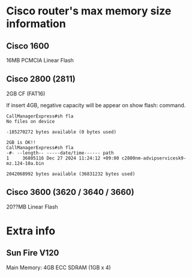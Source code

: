 # Cisco router's max memory size information

## Cisco 1600
16MB PCMCIA Linear Flash

## Cisco 2800 (2811)
2GB CF (FAT16)

If insert 4GB, negative capacity will be appear on show flash: command.
```
CallManagerExpress#sh fla
No files on device

-185270272 bytes available (0 bytes used)

2GB is OK!!
CallManagerExpress#sh fla
-#- --length-- -----date/time------ path
1     36805116 Dec 27 2024 11:24:12 +09:00 c2800nm-advipservicesk9-mz.124-10a.bin

2042068992 bytes available (36831232 bytes used)
```

## Cisco 3600 (3620 / 3640 / 3660)
20??MB Linear Flash

# Extra info
## Sun Fire V120
Main Memory: 4GB ECC SDRAM (1GB x 4)